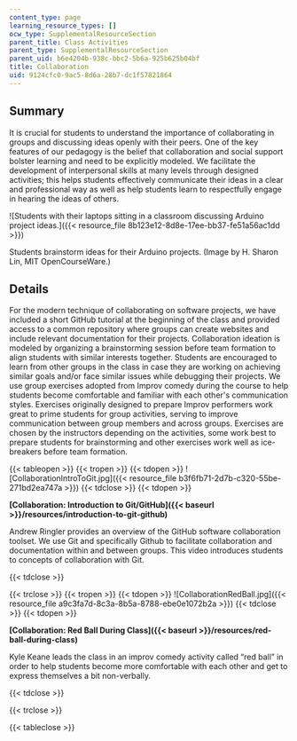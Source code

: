 ```yaml
---
content_type: page
learning_resource_types: []
ocw_type: SupplementalResourceSection
parent_title: Class Activities
parent_type: SupplementalResourceSection
parent_uid: b6e4204b-938c-bbc2-5b6a-925b625b04bf
title: Collaboration
uid: 9124cfc0-9ac5-8d6a-28b7-dc1f57821864
---
```


Summary
-------

It is crucial for students to understand the importance of collaborating in groups and discussing ideas openly with their peers. One of the key features of our pedagogy is the belief that collaboration and social support bolster learning and need to be explicitly modeled. We facilitate the development of interpersonal skills at many levels through designed activities; this helps students effectively communicate their ideas in a clear and professional way as well as help students learn to respectfully engage in hearing the ideas of others.

![Students with their laptops sitting in a classroom discussing Arduino project ideas.]({{< resource_file 8b123e12-8d8e-17ee-bb37-fe51a56ac1dd >}})  

Students brainstorm ideas for their Arduino projects. (Image by H. Sharon Lin, MIT OpenCourseWare.)

Details
-------

For the modern technique of collaborating on software projects, we have included a short GitHub tutorial at the beginning of the class and provided access to a common repository where groups can create websites and include relevant documentation for their projects. Collaboration ideation is modeled by organizing a brainstorming session before team formation to align students with similar interests together. Students are encouraged to learn from other groups in the class in case they are working on achieving similar goals and/or face similar issues while debugging their projects. We use group exercises adopted from Improv comedy during the course to help students become comfortable and familiar with each other's communication styles. Exercises originally designed to prepare Improv performers work great to prime students for group activities, serving to improve communication between group members and across groups. Exercises are chosen by the instructors depending on the activities, some work best to prepare students for brainstorming and other exercises work well as ice-breakers before team formation.

{{< tableopen >}}
{{< tropen >}}
{{< tdopen >}}
![CollaborationIntroToGit.jpg]({{< resource_file b3f6fb71-2d7b-c320-55be-271bd2ea747a >}})
{{< tdclose >}}
{{< tdopen >}}


﻿**[Collaboration: Introduction to Git/GitHub]({{< baseurl >}}/resources/introduction-to-git-github)**

Andrew Ringler provides an overview of the GitHub software collaboration toolset. We use Git and specifically Github to facilitate collaboration and documentation within and between groups. This video introduces students to concepts of collaboration with Git.  


{{< tdclose >}}

{{< trclose >}}
{{< tropen >}}
{{< tdopen >}}
﻿![CollaborationRedBall.jpg]({{< resource_file a9c3fa7d-8c3a-8b5a-8788-ebe0e1072b2a >}})
{{< tdclose >}}
{{< tdopen >}}


﻿**[Collaboration: Red Ball During Class]({{< baseurl >}}/resources/red-ball-during-class)**

Kyle Keane leads the class in an improv comedy activity called “red ball” in order to help students become more comfortable with each other and get to express themselves a bit non-verbally.  


{{< tdclose >}}

{{< trclose >}}

{{< tableclose >}}